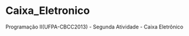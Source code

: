 Caixa_Eletronico
================

Programação II(UFPA-CBCC2013) - Segunda Atividade - Caixa Eletrônico
